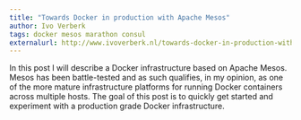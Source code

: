 ```yaml
---
title: "Towards Docker in production with Apache Mesos"
author: Ivo Verberk
tags: docker mesos marathon consul
externalurl: http://www.ivoverberk.nl/towards-docker-in-production-with-apache-mesos/
---
```

In this post I will describe a Docker infrastructure based on Apache Mesos. Mesos has been battle-tested and as such qualifies, in my opinion, as one of the more mature infrastructure platforms for running Docker containers across multiple hosts. The goal of this post is to quickly get started and experiment with a production grade Docker infrastructure. 
